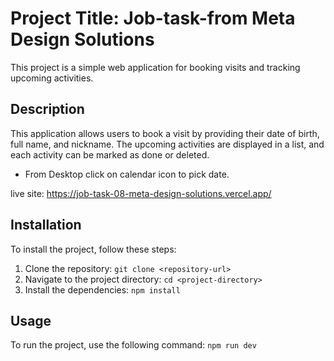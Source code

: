 # Project Title: Job-task-from Meta Design Solutions

This project is a simple web application for booking visits and tracking upcoming activities.

## Description

This application allows users to book a visit by providing their date of birth, full name, and nickname. The upcoming activities are displayed in a list, and each activity can be marked as done or deleted.

- From Desktop click on calendar icon to pick date.

live site: https://job-task-08-meta-design-solutions.vercel.app/

## Installation

To install the project, follow these steps:

1. Clone the repository: `git clone <repository-url>`
2. Navigate to the project directory: `cd <project-directory>`
3. Install the dependencies: `npm install`

## Usage

To run the project, use the following command: `npm run dev`
